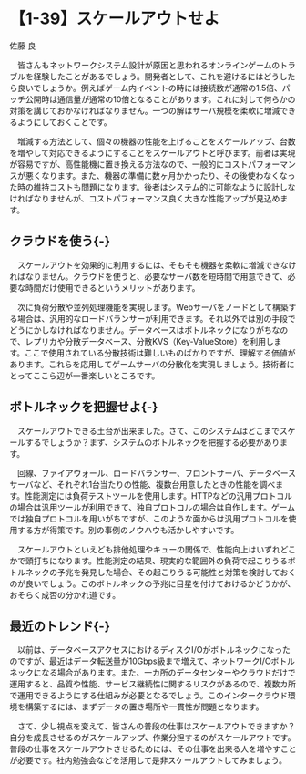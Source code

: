 # 【1-39】スケールアウトせよ

<div class="author">佐藤 良</div>

　皆さんもネットワークシステム設計が原因と思われるオンラインゲームのトラブルを経験したことがあるでしょう。開発者として、これを避けるにはどうしたら良いでしょうか。例えばゲーム内イベントの時には接続数が通常の1.5倍、パッチ公開時は通信量が通常の10倍となることがあります。これに対して何らかの対策を講じておかなければなりません。一つの解はサーバ規模を柔軟に増減できるようにしておくことです。

　増減する方法として、個々の機器の性能を上げることをスケールアップ、台数を増やして対応できるようにすることをスケールアウトと呼びます。前者は実現が容易ですが、高性能機に置き換える方法なので、一般的にコストパフォーマンスが悪くなります。また、機器の準備に数ヶ月かかったり、その後使わなくなった時の維持コストも問題になります。後者はシステム的に可能なように設計しなければなりませんが、コストパフォーマンス良く大きな性能アップが見込めます。

## クラウドを使う{-}

　スケールアウトを効果的に利用するには、そもそも機器を柔軟に増減できなければなりません。クラウドを使うと、必要なサーバ数を短時間で用意できて、必要な時間だけ使用できるというメリットがあります。

　次に負荷分散や並列処理機能を実現します。Webサーバをノードとして構築する場合は、汎用的なロードバランサーが利用できます。それ以外では別の手段でどうにかしなければなりません。データベースはボトルネックになりがちなので、レプリカや分散データベース、分散KVS（Key-ValueStore）を利用します。ここで使用されている分散技術は難しいものばかりですが、理解する価値があります。これらを応用してゲームサーバの分散化を実現しましょう。技術者にとってここら辺が一番楽しいところです。

## ボトルネックを把握せよ{-}

　スケールアウトできる土台が出来ました。さて、このシステムはどこまでスケールするでしょうか？まず、システムのボトルネックを把握する必要があります。

　回線、ファイアウォール、ロードバランサー、フロントサーバ、データベースサーバなど、それぞれ1台当たりの性能、複数台用意したときの性能を調べます。性能測定には負荷テストツールを使用します。HTTPなどの汎用プロトコルの場合は汎用ツールが利用できて、独自プロトコルの場合は自作します。ゲームでは独自プロトコルを用いがちですが、このような面からは汎用プロトコルを使用する方が得策です。別の事例のノウハウも活かしやすいです。

　スケールアウトといえども排他処理やキューの関係で、性能向上はいずれどこかで頭打ちになります。性能測定の結果、現実的な範囲外の負荷で起こりうるボトルネックの予兆を発見した場合、その起こりうる可能性と対策を検討しておくのが良いでしょう。このボトルネックの予兆に目星を付けておけるかどうかが、おそらく成否の分かれ道です。

## 最近のトレンド{-}

　以前は、データベースアクセスにおけるディスクI/Oがボトルネックになったのですが、最近はデータ転送量が10Gbps級まで増えて、ネットワークI/Oボトルネックになる場合があります。また、一カ所のデータセンターやクラウドだけで運用すると、品質や性能、サービス継続性に関するリスクがあるので、複数カ所で運用できるようにする仕組みが必要となるでしょう。このインタークラウド環境を構築するには、まずデータの置き場所や一貫性が問題となります。

　さて、少し視点を変えて、皆さんの普段の仕事はスケールアウトできますか？自分を成長させるのがスケールアップ、作業分担するのがスケールアウトです。普段の仕事をスケールアウトさせるためには、その仕事を出来る人を増やすことが必要です。社内勉強会などを活用して是非スケールアウトしてみましょう。
